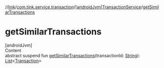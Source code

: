 //[link](../../index.md)/[com.tink.service.transaction](../index.md)/[[androidJvm]TransactionService](index.md)/[getSimilarTransactions](get-similar-transactions.md)



# getSimilarTransactions  
[androidJvm]  
Content  
abstract suspend fun [getSimilarTransactions](get-similar-transactions.md)(transactionId: [String](https://kotlinlang.org/api/latest/jvm/stdlib/kotlin/-string/index.html)): [List](https://kotlinlang.org/api/latest/jvm/stdlib/kotlin.collections/-list/index.html)<[Transaction](../../com.tink.model.transaction/[android-jvm]-transaction/index.md)>  



